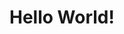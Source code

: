 <!DOCTYPE html>
<html lang="en-us">
  <head>
    <meta charset="utf-8">
    <meta http-equiv="Content-Type" content="text/html; charset=utf-8">
  </head>
	<body>
		<h1>Hello World!</h1>
	</body>
</html>